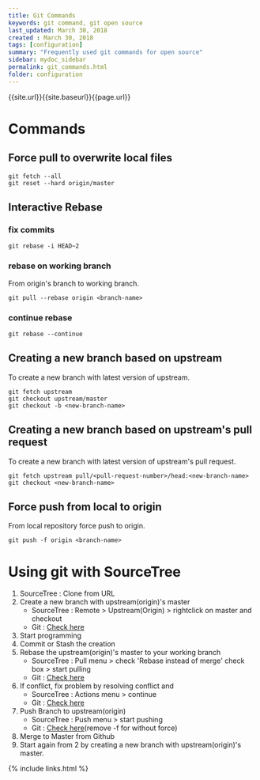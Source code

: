 ```yaml
---
title: Git Commands
keywords: git command, git open source
last_updated: March 30, 2018
created : March 30, 2018
tags: [configuration]
summary: "Frequently used git commands for open source"
sidebar: mydoc_sidebar
permalink: git_commands.html
folder: configuration
---
```


{{site.url}}{{site.baseurl}}{{page.url}}

# Commands

## Force pull to overwrite local files

````
git fetch --all
git reset --hard origin/master
````

## Interactive Rebase 

### fix commits
````
git rebase -i HEAD~2
````

### rebase on working branch

From origin's branch to working branch.

````
git pull --rebase origin <branch-name>
````

### continue rebase
````
git rebase --continue
````

## Creating a new branch based on upstream

To create a new branch with latest version of upstream.

````
git fetch upstream
git checkout upstream/master
git checkout -b <new-branch-name>
````

## Creating a new branch based on upstream's pull request

To create a new branch with latest version of upstream's pull request.

````
git fetch upstream pull/<pull-request-number>/head:<new-branch-name>
git checkout <new-branch-name>
````

## Force push from local to origin

From local repository force push to origin.

````
git push -f origin <branch-name>
````

# Using git with SourceTree

1. SourceTree : Clone from URL
2. Create a new branch with upstream(origin)'s master 
   - SourceTree : Remote > Upstream(Origin) > rightclick on master and checkout
   - Git : [Check here](https://roysrose.github.io/roy/git_commands.html#creating-a-new-branch-based-on-upstream)
3. Start programming
4. Commit or Stash the creation
5. Rebase the upstream(origin)'s master to your working branch
    - SourceTree : Pull menu > check 'Rebase instead of merge' check box > start pulling
    - Git : [Check here](https://roysrose.github.io/roy/git_commands.html#rebase-on-working-branch)
6. If conflict, fix problem by resolving conflict and
    - SourceTree : Actions menu > continue
    - Git : [Check here](https://roysrose.github.io/roy/git_commands.html#continue-rebase)
7. Push Branch to upstream(origin)
    - SourceTree : Push menu > start pushing
    - Git : [Check here](https://roysrose.github.io/roy/git_commands.html#force-push-from-local-to-origin)(remove -f for without force)
8. Merge to Master from Github
9. Start again from 2 by creating a new branch with upstream(origin)'s master.




{% include links.html %}
